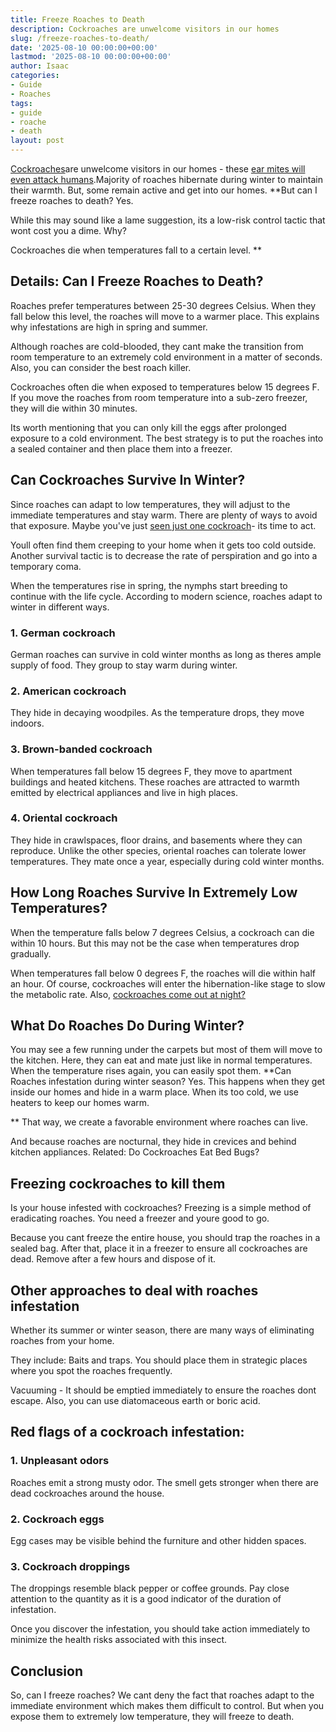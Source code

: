 ```yaml
---
title: Freeze Roaches to Death
description: Cockroaches are unwelcome visitors in our homes
slug: /freeze-roaches-to-death/
date: '2025-08-10 00:00:00+00:00'
lastmod: '2025-08-10 00:00:00+00:00'
author: Isaac
categories:
- Guide
- Roaches
tags:
- guide
- roache
- death
layout: post
---
```

[Cockroaches](https://en.wikipedia.org/wiki/Cockroach)are unwelcome visitors in our homes - these [ear mites will even attack humans](https://pestpolicy.com/can-humans-get-ear-mites-from-dogs/).Majority of roaches hibernate during winter to maintain their warmth. But, some remain active and get into our homes. **But can I freeze roaches to death? Yes.

While this may sound like a lame suggestion, its a low-risk control tactic that wont cost you a dime. Why?

Cockroaches die when temperatures fall to a certain level. **

##  **Details: Can I Freeze Roaches to Death?**

Roaches prefer temperatures between 25-30 degrees Celsius. When they fall below this level, the roaches will move to a warmer place. This explains why infestations are high in spring and summer.

Although roaches are cold-blooded, they cant make the transition from room temperature to an extremely cold environment in a matter of seconds. Also, you can consider the best roach killer.

Cockroaches often die when exposed to temperatures below 15 degrees F. If you move the roaches from room temperature into a sub-zero freezer, they will die within 30 minutes.

Its worth mentioning that you can only kill the eggs after prolonged exposure to a cold environment. The best strategy is to put the roaches into a sealed container and then place them into a freezer.

##  Can Cockroaches Survive In Winter?

Since roaches can adapt to low temperatures, they will adjust to the immediate temperatures and stay warm. There are plenty of ways to avoid that exposure. Maybe you've just [seen just one cockroach](https://pestpolicy.com/i-saw-one-cockroach-should-i-be-worried/)- its time to act.

Youll often find them creeping to your home when it gets too cold outside. Another survival tactic is to decrease the rate of perspiration and go into a temporary coma.

When the temperatures rise in spring, the nymphs start breeding to continue with the life cycle. According to modern science, roaches adapt to winter in different ways.

###  1. German cockroach

German roaches can survive in cold winter months as long as theres ample supply of food. They group to stay warm during winter.

###  2. American cockroach

They hide in decaying woodpiles. As the temperature drops, they move indoors.

###  3. Brown-banded cockroach

When temperatures fall below 15 degrees F, they move to apartment buildings and heated kitchens. These roaches are attracted to warmth emitted by electrical appliances and live in high places.

###  4. Oriental cockroach

They hide in crawlspaces, floor drains, and basements where they can reproduce. Unlike the other species, oriental roaches can tolerate lower temperatures. They mate once a year, especially during cold winter months.

##  How Long Roaches Survive In Extremely Low Temperatures?

When the temperature falls below 7 degrees Celsius, a cockroach can die within 10 hours. But this may not be the case when temperatures drop gradually.

When temperatures fall below 0 degrees F, the roaches will die within half an hour. Of course, cockroaches will enter the hibernation-like stage to slow the metabolic rate. Also, [cockroaches come out at night? ](https://pestpolicy.com/why-do-cockroaches-come-out-at-night/)

##  What Do Roaches Do During Winter?

You may see a few running under the carpets but most of them will move to the kitchen. Here, they can eat and mate just like in normal temperatures. When the temperature rises again, you can easily spot them. **Can Roaches infestation during winter season? Yes. This happens when they get inside our homes and hide in a warm place. When its too cold, we use heaters to keep our homes warm.

** That way, we create a favorable environment where roaches can live.

And because roaches are nocturnal, they hide in crevices and behind kitchen appliances. Related: Do Cockroaches Eat Bed Bugs?

##  Freezing cockroaches to kill them

Is your house infested with cockroaches? Freezing is a simple method of eradicating roaches. You need a freezer and youre good to go.

Because you cant freeze the entire house, you should trap the roaches in a sealed bag. After that, place it in a freezer to ensure all cockroaches are dead. Remove after a few hours and dispose of it.

##  Other approaches to deal with roaches infestation

Whether its summer or winter season, there are many ways of eliminating roaches from your home.

They include: Baits and traps. You should place them in strategic places where you spot the roaches frequently.

Vacuuming - It should be emptied immediately to ensure the roaches dont escape. Also, you can use diatomaceous earth or boric acid.

##  Red flags of a cockroach infestation:

###  1. Unpleasant odors

Roaches emit a strong musty odor. The smell gets stronger when there are dead cockroaches around the house.

###  2. Cockroach eggs

Egg cases may be visible behind the furniture and other hidden spaces.

###  3. Cockroach droppings

The droppings resemble black pepper or coffee grounds. Pay close attention to the quantity as it is a good indicator of the duration of infestation.

Once you discover the infestation, you should take action immediately to minimize the health risks associated with this insect.

##  Conclusion

So, can I freeze roaches? We cant deny the fact that roaches adapt to the immediate environment which makes them difficult to control. But when you expose them to extremely low temperature, they will freeze to death.